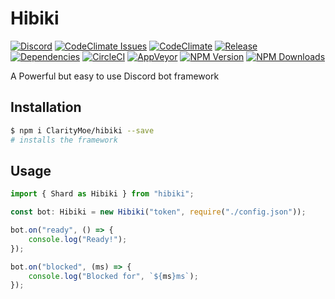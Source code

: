 # Hibiki

[![Discord](https://img.shields.io/discord/251664386459041792.svg?style=flat-square)](https://discord.gg/rmMTZue) [![CodeClimate Issues](https://img.shields.io/codeclimate/issues/github/ClarityMoe/hibiki.svg?style=flat-square)](https://codeclimate.com/github/ClarityMoe/hibiki/issues) [![CodeClimate](https://img.shields.io/codeclimate/github/ClarityMoe/hibiki.svg?style=flat-square)](https://codeclimate.com/github/ClarityMoe/hibiki) [![Release](https://img.shields.io/github/release/ClarityMoe/hibiki.svg?style=flat-square)](https://github.com/ClarityMoe/hibiki/releases) [![Dependencies](https://david-dm.org/ClarityMoe/hibiki.svg?style=flat-square)](https://david-dm.org/ClarityMoe/hibiki) [![CircleCI](https://img.shields.io/circleci/project/github/ClarityMoe/hibiki.svg?style=flat-square)](https://circleci.com/gh/ClarityMoe/hibiki) [![AppVeyor](https://img.shields.io/appveyor/ci/noud02/hibiki.svg?style=flat-square)](https://ci.appveyor.com/project/noud02/hibiki/) [![NPM Version](https://img.shields.io/npm/v/hibiki.svg?style=flat-square)](https://npmjs.com/package/hibiki) [![NPM Downloads](https://img.shields.io/npm/dt/hibiki.svg?style=flat-square)](https://npmjs.com/package/hibiki)

A Powerful but easy to use Discord bot framework

## Installation

```bash
$ npm i ClarityMoe/hibiki --save
# installs the framework
```

## Usage

```ts
import { Shard as Hibiki } from "hibiki";

const bot: Hibiki = new Hibiki("token", require("./config.json"));

bot.on("ready", () => {
    console.log("Ready!");
});

bot.on("blocked", (ms) => {
    console.log("Blocked for", `${ms}ms`);
});

```